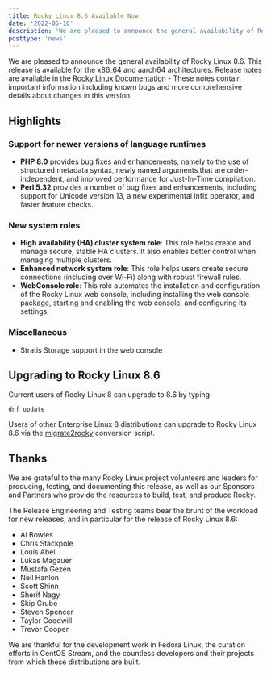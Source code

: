 ```yaml
---
title: Rocky Linux 8.6 Available Now
date: '2022-05-16'
description: 'We are pleased to announce the general availability of Rocky Linux 8.6. Read to learn more!'
posttype: 'news'
---
```


We are pleased to announce the general availability of Rocky Linux 8.6. This
release is available for the x86_64 and aarch64 architectures. Release notes
are available in the [Rocky Linux Documentation](https://docs.rockylinux.org/release_notes/8_6) - These notes contain important
information including known bugs and more comprehensive details about changes
in this version.

## Highlights

### Support for newer versions of language runtimes

- **PHP 8.0** provides bug fixes and enhancements, namely to the use of structured
  metadata syntax, newly named arguments that are order-independent, and
  improved performance for Just-In-Time compilation.
- **Perl 5.32** provides a number of bug fixes and enhancements, including support
  for Unicode version 13, a new experimental infix operator, and faster feature
  checks.

### New system roles

- **High availability (HA) cluster system role**: This role helps create and manage
  secure, stable HA clusters. It also enables better control when managing
  multiple clusters.
- **Enhanced network system role**: This role helps users create secure connections
  (including over Wi-Fi) along with robust firewall rules.
- **WebConsole role**: This role automates the installation and configuration of
  the Rocky Linux web console, including installing the web console package,
  starting and enabling the web console, and configuring its settings.

### Miscellaneous

- Stratis Storage support in the web console

## Upgrading to Rocky Linux 8.6

Current users of Rocky Linux 8 can upgrade to 8.6 by typing:

```
dnf update
```

Users of other Enterprise Linux 8 distributions can upgrade to Rocky Linux 8.6
via the [migrate2rocky](https://github.com/rocky-linux/rocky-tools/tree/main/migrate2rocky) conversion script.

## Thanks

We are grateful to the many Rocky Linux project volunteers and leaders for
producing, testing, and documenting this release, as well as our Sponsors and
Partners who provide the resources to build, test, and produce Rocky.

The Release Engineering and Testing teams bear the brunt of the workload for
new releases, and in particular for the release of Rocky Linux 8.6:

- Al Bowles
- Chris Stackpole
- Louis Abel
- Lukas Magauer
- Mustafa Gezen
- Neil Hanlon
- Scott Shinn
- Sherif Nagy
- Skip Grube
- Steven Spencer
- Taylor Goodwill
- Trevor Cooper

We are thankful for the development work in Fedora Linux, the curation efforts
in CentOS Stream, and the countless developers and their projects from which
these distributions are built.
